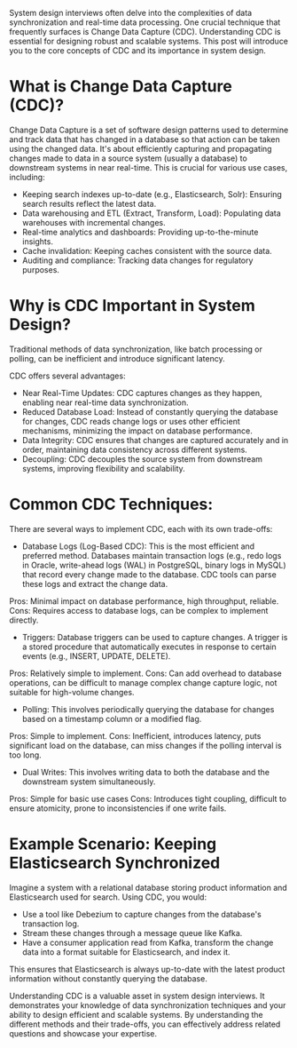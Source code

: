 System design interviews often delve into the complexities of data synchronization and real-time data processing. One crucial technique that frequently surfaces is Change Data Capture (CDC). Understanding CDC is essential for designing robust and scalable systems. This post will introduce you to the core concepts of CDC and its importance in system design.

# What is Change Data Capture (CDC)?

Change Data Capture is a set of software design patterns used to determine and track data that has changed in a database so that action can be taken using the changed data. It's about efficiently capturing and propagating changes made to data in a source system (usually a database) to downstream systems in near real-time. This is crucial for various use cases, including:   

- Keeping search indexes up-to-date (e.g., Elasticsearch, Solr): Ensuring search results reflect the latest data.
- Data warehousing and ETL (Extract, Transform, Load): Populating data warehouses with incremental changes.
- Real-time analytics and dashboards: Providing up-to-the-minute insights.
- Cache invalidation: Keeping caches consistent with the source data.
- Auditing and compliance: Tracking data changes for regulatory purposes.

# Why is CDC Important in System Design?

Traditional methods of data synchronization, like batch processing or polling, can be inefficient and introduce significant latency. 

CDC offers several advantages:

- Near Real-Time Updates: CDC captures changes as they happen, enabling near real-time data synchronization.
- Reduced Database Load: Instead of constantly querying the database for changes, CDC reads change logs or uses other efficient mechanisms, minimizing the impact on database performance.
- Data Integrity: CDC ensures that changes are captured accurately and in order, maintaining data consistency across different systems.
- Decoupling: CDC decouples the source system from downstream systems, improving flexibility and scalability.

# Common CDC Techniques:

There are several ways to implement CDC, each with its own trade-offs:

- Database Logs (Log-Based CDC): This is the most efficient and preferred method. Databases maintain transaction logs (e.g., redo logs in Oracle, write-ahead logs (WAL) in PostgreSQL, binary logs in MySQL) that record every change made to the database. CDC tools can parse these logs and extract the change data.

Pros: Minimal impact on database performance, high throughput, reliable.
Cons: Requires access to database logs, can be complex to implement directly.

- Triggers: Database triggers can be used to capture changes. A trigger is a stored procedure that automatically executes in response to certain events (e.g., INSERT, UPDATE, DELETE).

Pros: Relatively simple to implement.
Cons: Can add overhead to database operations, can be difficult to manage complex change capture logic, not suitable for high-volume changes.

- Polling: This involves periodically querying the database for changes based on a timestamp column or a modified flag.

Pros: Simple to implement.
Cons: Inefficient, introduces latency, puts significant load on the database, can miss changes if the polling interval is too long.

- Dual Writes: This involves writing data to both the database and the downstream system simultaneously.

Pros: Simple for basic use cases
Cons: Introduces tight coupling, difficult to ensure atomicity, prone to inconsistencies if one write fails.

# Example Scenario: Keeping Elasticsearch Synchronized

Imagine a system with a relational database storing product information and Elasticsearch used for search. Using CDC, you would:

- Use a tool like Debezium to capture changes from the database's transaction log.
- Stream these changes through a message queue like Kafka.
- Have a consumer application read from Kafka, transform the change data into a format suitable for Elasticsearch, and index it.

This ensures that Elasticsearch is always up-to-date with the latest product information without constantly querying the database.

Understanding CDC is a valuable asset in system design interviews. It demonstrates your knowledge of data synchronization techniques and your ability to design efficient and scalable systems. By understanding the different methods and their trade-offs, you can effectively address related questions and showcase your expertise.